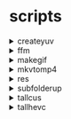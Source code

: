 # scripts

<details>
  <summary>createyuv</summary>
  <span>create yuv file of a video to then pass it to vmaf</span>
</details>
<details>
  <summary>ffm</summary>
  <span>shortcut of a full ffmpeg cmd</span>
</details>
<details>
  <summary>makegif</summary>
  <span>create a gif from a video w/ ffmpeg, also gifski integration if you want better quality</span>
</details>
<details>
  <summary>mkvtomp4</summary>
  <span>bulk remux (same as obs remux)</span>
</details>
<details>
  <summary>res</summary>
  <span>quickly output common resolution</span>
</details>
<details>
  <summary>subfolderup</summary>
  <span>Move up each files in sub folder</span>
</details>
<details>
  <summary>tallcus</summary>
  <span>transcode all/specified videos with custom parameters</span>
</details>
<details>
  <summary>tallhevc</summary>
  <span>transcode all/specified videos with preselected hevc_nvenc video encoder parameters (audio isn't transcoded)</span>
</details>
